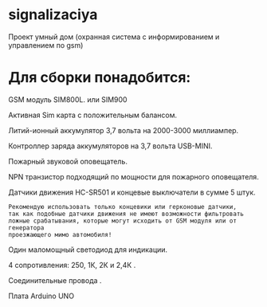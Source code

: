 # signalizaciya
Проект умный дом (охранная система с информированием и управлением по gsm)

# Для сборки понадобится:

GSM модуль SIM800L. или SIM900

Активная Sim карта с положительным балансом.

Литий-ионный аккумулятор 3,7 вольта на 2000-3000 миллиампер.

Контроллер заряда аккумуляторов на 3,7 вольта USB-MINI.

Пожарный звуковой оповещатель.

NPN транзистор подходящий по мощности для пожарного оповещателя.

Датчики движения HC-SR501 и концевые выключатели в сумме 5 штук. 

    Рекомендую использовать только концевики или герконовые датчики, 
    так как подобные датчики движения не имеют возможности фильтровать ложные срабатывания, которые могут исходить от GSM модуля или от генератора 
    проезжающего мимо автомобиля!

Один маломощный светодиод для индикации.

4 сопротивления: 250, 1К, 2К и 2,4К .

Соединительные провода .

Плата Arduino UNO
